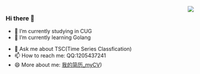 <img align="right" src="https://github-readme-stats.vercel.app/api?username=KatoTohka&show_icons=true&icon_color=CE1D2D&text_color=718096&bg_color=ffffff&hide_title=true" />

<!-- ### 你好，世界 
- :orange_book: Focusing on Golang & Machine Learning
- :hammer: Deep in Time series classfication  -->

### Hi there 👋

- 🔭 I’m currently studying in CUG
- 🌱 I’m currently learning Golang
<!-- - 👯 I’m looking to collaborate on ...
- 🤔 I’m looking for help with ... -->
- 💬 Ask me about TSC(Time Series Classfication)
- 📫 How to reach me: QQ:1205437241
- 😄 More about me: [我的简历_myCV](https://cdn.staticaly.com/gh/KatoTohka/pic1@main/202303151637259.pdf))
<!-- - 😄 Pronouns: 
- ⚡ Fun fact: ... -->


